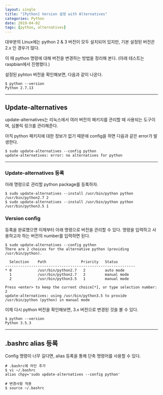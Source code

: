 ```yaml
---
layout: single
title: "[Python] Version 설정 with Alternatives"
categories: Python
date: 2019-04-02
tags: [python, alternatives]
---
```


대부분의 Linux에는 python 2 & 3 버전이 모두 설치되어 있지만, 기본 설정된 버전은 2.x 인 경우가 많다.

이 때 python 명령에 대해 버전을 변경하는 방법을 정리해 본다. (아래 테스트는 raspbian에서 진행했다.)

설정된 pyhton 버전을 확인해보면, 다음과 같이 나온다.

```
$ python --version
Python 2.7.13
```

---

## Update-alternatives

update-alternatives는 리눅스에서 여러 버전의 패키지를 관리할 때 사용되는 도구이며, 심볼릭 링크를 관리해준다.

아직 python 패키지에 대한 정보가 없기 때문에 config을 하면 다음과 같은 error가 발생한다.

```
$ sudo update-alternatives --config python
update-alternatives: error: no alternatives for python
```

---

### Update-alternatives 등록

아래 명령으로 관리할 python package를 등록하자.

```
$ sudo update-alternatives --install /usr/bin/python python /usr/bin/python2.7 2
$ sudo update-alternatives --install /usr/bin/python python /usr/bin/python3.5 1
```

### Version config

등록을 완료했으면 이제부터 아래 명령으로 버전을 관리할 수 있다. 명령을 입력하고 사용하고자 하는 버전의 number를 입력하면 된다.

```
$ sudo update-alternatives --config python
There are 2 choices for the alternative python (providing /usr/bin/python).

  Selection    Path                Priority   Status
------------------------------------------------------------
* 0            /usr/bin/python2.7   2         auto mode
  1            /usr/bin/python2.7   2         manual mode
  2            /usr/bin/python3.5   1         manual mode

Press <enter> to keep the current choice[*], or type selection number: 2
update-alternatives: using /usr/bin/python3.5 to provide /usr/bin/python (python) in manual mode
```

이제 다시 python 버전을 확인해보면, 3.x 버전으로 변경된 것을 볼 수 있다.

```
$ python --version
Python 3.5.3
```

---

## .bashrc alias 등록

Config 명령이 너무 길다면, alias 등록을 통해 단축 명령어를 사용할 수 있다.

```
# .bashrc에 라인 추가
$ vi ~/.bashrc
alias chpy='sudo update-alternatives --config python'

# 변경사항 적용
$ source ~/.bashrc
```
